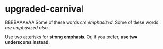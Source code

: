 # upgraded-carnival
BBBBAAAAAA
Some of these words *are emphasized*.
Some of these words _are emphasized also_.

Use two asterisks for **strong emphasis**.
Or, if you prefer, __use two underscores instead__.
